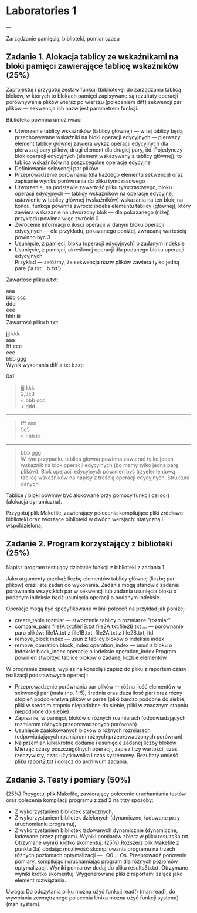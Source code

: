 # Laboratories 1  
—

Zarządzanie pamięcią, biblioteki, pomiar czasu 

## Zadanie 1. Alokacja tablicy ze wskaźnikami na bloki pamięci zawierające  tablicę wskaźników (25%)

Zaprojektuj i przygotuj zestaw funkcji (bibliotekę) do zarządzania tablicą bloków, w których to blokach pamięci zapisywane są rezultaty operacji porównywania plików wiersz po wierszu (poleceniem diff) sekwencji par plików  — sekwencja ich nazw jest parametrem funkcji. 

Biblioteka powinna umożliwiać: 

- Utworzenie tablicy wskaźników (tablicy głównej) — w tej tablicy będą przechowywane wskaźniki na bloki operacji edycyjnych — pierwszy element tablicy głównej zawiera wykaz operacji edycyjnych dla pierwszej pary plików, drugi element dla drugiej pary, itd. Pojedynczy blok operacji edycyjnych (element wskazywany z tablicy głównej), to tablica wskaźników na poszczególne operacje edycyjne
- Definiowanie sekwencji par plików
- Przeprowadzenie porównania (dla każdego elementu sekwencji) oraz zapisanie wyniku porównania do pliku tymczasowego
- Utworzenie, na podstawie zawartość pliku tymczasowego, bloku operacji edycyjnych — tablicy wskaźników na operacje edycyjne, ustawienie w tablicy głównej (wskaźników) wskazania na ten blok; na końcu, funkcja powinna zwrócić indeks elementu tablicy (głównej), który zawiera wskazanie na utworzony blok  — dla  pokazanego (niżej) przykładu powinna więc zwrócić 0
- Zwrócenie informacji o ilości operacji w danym bloku operacji edycyjnych — dla przykładu,  pokazanego poniżej, zwracaną wartością powinno być 3
- Usunięcie, z pamięci, bloku (operacji edycyjnych) o zadanym indeksie
- Usunięcie, z pamięci, określonej operacji dla podanego bloku operacji edycyjnych  
Przykład — załóżmy, że sekwencja nazw plików zawiera tylko jedną parę ('a.txt', 'b.txt').

Zawartość pliku a.txt:  
  
aaa  
bbb ccc  
ddd  
eee  
hhh iii  
Zawartość pliku b.txt:  
  
jjj kkk  
aaa  
fff ccc  
eee  
bbb ggg  
Wynik wykonania diff a.txt b.txt:  
  
0a1  
> jjj kkk  
2,3c3  
< bbb ccc  
< ddd  
---  
> fff ccc  
5c5  
< hhh iii   
---  
> bbb ggg  
W tym przypadku tablica główna powinna zawierać tylko jeden wskaźnik na  blok operacji edycyjnych (bo mamy tylko jedną parę plików).  Blok operacji edycyjnych powinien być trzyelementową tablicą wskaźników na napisy z treścią operacji edycyjnych.
Struktura danych

Tablice / bloki powinny być alokowane przy pomocy funkcji calloc() (alokacja dynamiczna).

Przygotuj plik Makefile, zawierający polecenia kompilujące pliki źródłowe biblioteki oraz tworzące biblioteki w dwóch wersjach: statyczną i współdzieloną.

## Zadanie 2. Program korzystający z biblioteki (25%)
Napisz program testujący działanie funkcji z biblioteki z zadania 1.

Jako argumenty przekaż liczbę elementów tablicy głównej (liczbę par plików) oraz listę zadań do wykonania. Zadania mogą stanowić zadania porównania wszystkich par w sekwencji lub zadania usunięcia bloku o podanym indeksie bądź usunięcia operacji o podanym indeksie.

Operacje mogą być specyfikowane w linii poleceń na przykład jak poniżej:

- create_table rozmiar — stworzenie tablicy o rozmiarze "rozmiar"
- compare_pairs file1A.txt:file1B.txt file2A.txt:file2B.txt … — porównanie para plików:  file1A.txt z file1B.txt, file2A.txt z file2B.txt, itd
- remove_block index — usuń z tablicy bloków o indeksie index
- remove_operation block_index operation_index — usuń z bloku o indeksie block_index operację o indeksie operation_index
Program powinien stworzyć tablice bloków o zadanej liczbie elementów

W programie zmierz, wypisz na konsolę i zapisz  do pliku z raportem  czasy realizacji podstawowych operacji:

- Przeprowadzenie porównania par plików — różna ilość elementów w sekwencji par (mała (np. 1-5), średnia oraz duża ilość par) oraz różny stopień podobieństwa plików w parze (pliki bardzo podobne do siebie, pliki w średnim stopniu niepodobne do siebie, pliki w znacznym stopniu niepodobne do siebie)
- Zapisanie, w pamięci, bloków o różnych rozmiarach (odpowiadających rozmiarom różnych przeprowadzonych porównań)
- Usunięcie zaalokowanych bloków o różnych rozmiarach  (odpowiadających rozmiarom różnych przeprowadzonych porównań)
- Na przemian  kilkakrotne dodanie i usunięcie zadanej liczby bloków 
Mierząc czasy poszczególnych operacji, zapisz trzy wartości: czas rzeczywisty, czas użytkownika i czas systemowy. Rezultaty umieść pliku raport2.txt i dołącz do archiwum zadania.

## Zadanie 3. Testy i pomiary (50%)
(25%) Przygotuj plik Makefile, zawierający polecenie uruchamiania testów oraz polecenia kompilacji programu z zad 2 na trzy sposoby:
- Z wykorzystaniem bibliotek statycznych,
- Z wykorzystaniem bibliotek dzielonych (dynamiczne, ładowane przy uruchomieniu programu),
- Z wykorzystaniem bibliotek ładowanych dynamicznie (dynamiczne, ładowane przez program).
Wyniki pomiarów zbierz w pliku results3a.txt. Otrzymane wyniki krótko skomentuj.
(25%) Rozszerz plik Makefile z punktu 3a) dodając możliwość skompilowania programu na trzech różnych  poziomach optymalizacji — -O0…-Os. Przeprowadź ponownie pomiary, kompilując i uruchamiając program dla różnych poziomów optymalizacji.
Wyniki pomiarów dodaj do pliku results3b.txt. Otrzymane wyniki krótko skomentuj.
Wygenerowane pliki z raportami załącz jako element rozwiązania.

Uwaga: Do odczytania pliku można użyć funkcji read() (man read), do wywołania zewnętrznego polecenia Unixa można użyć funkcji system() (man system).

